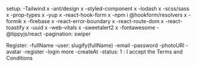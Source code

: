 setup:
-Tailwind x
-ant/design x
-styled-component x
-lodash x
-scss/sass x
-prop-types x
-yup x
-react-hook-form x
-npm i @hookform/resolvers x
-formik x
-firebase x
-react-error-boundary x
-react-route-dom x
-react-toastify x
-uuid x
-web-vitals x
-sweetalert2 x
-fontawesome
-@tippyjs/react
-pagination: swiper

Register:
-fullName
-user: slugify(fullName)
-email
-password
-photoURl
-avatar
-register
-login more
-createAt
-status: 1 : I accept the Terms and Conditions
